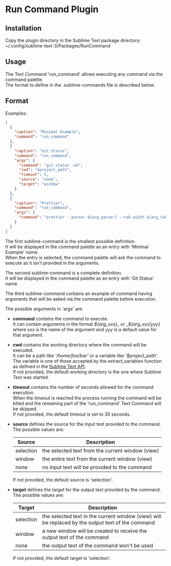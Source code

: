 # Run Command Plugin

## Installation

Copy the plugin directory in the Sublime Text package directory:
~/.config/sublime-text-3/Packages/RunCommand

## Usage

The Text Command 'run_command' allows executing any command via the command palette.  
The format to define in the .sublime-commands file is described below.

## Format

Examples:

```json
[
  {
    "caption": "Minimal Example",
    "command": "run_command"
  },
  {
    "caption": "Git Status",
    "command": "run_command",
    "args": {
      "command": "git status -sb",
      "cwd": "$project_path",
      "timeout": 5,
      "source": "none",
      "target": "window"
    }
  },
  {
    "caption": "Prettier",
    "command": "run_command",
    "args": {
      "command": "prettier --parser ${arg_parser} --tab-width ${arg_tab_width|4}"
    }
  }
]
```

The first sublime-command is the smallest possible definition.  
It will be displayed in the command palette as an entry with 'Minimal Example' name.  
When the entry is selected, the command palette will ask the command to execute as it isn't provided in the arguments.

The second sublime-command is a complete definition.  
It will be displayed in the command palette as an entry with 'Git Status' name.

The third sublime-command contains an example of command having arguments that will be asked via the command palette before execution.

The possible arguments in 'args' are:

- **command** contains the command to execute.  
  It can contain arguments in the format _${arg_xxx}_ or _${arg_xxx|yyy}_ where _xxx_ is the name of the argument and _yyy_ is a default value for that argument.

- **cwd** contains the working directory where the command will be executed.  
  It can be a path like _'/home/foo/bar'_ or a variable like _'$project_path'_.  
  The variable is one of those accepted by the extract_variables function as defined in the [Sublime Text API](https://www.sublimetext.com/docs/3/api_reference.html).  
  If not provided, the default working directory is the one where Sublime Text was started.

- **timeout** contains the number of seconds allowed for the command execution.  
  When the timeout is reached the process running the command will be killed and the remaining part of the 'run_command' Text Command will be skipped.  
  If not provided, the default timeout is set to 30 seconds.

- **source** defines the source for the input text provided to the command.  
  The possible values are:

  | Source    | Description                                      |
  | --------- | ------------------------------------------------ |
  | selection | the selected text from the current window (view) |
  | window    | the entire text from the current window (view)   |
  | none      | no input text will be provided to the command    |

  If not provided, the default source is 'selection'.

- **target** defines the target for the output text provided by the command.  
  The possible values are:

  | Target    | Description                                                                                       |
  | --------- | ------------------------------------------------------------------------------------------------- |
  | selection | the selected text in the current window (view) will be replaced by the output text of the command |
  | window    | a new window will be created to receive the output text of the command                            |
  | none      | the output text of the command won't be used                                                      |

  If not provided, the default target is 'selection'.
